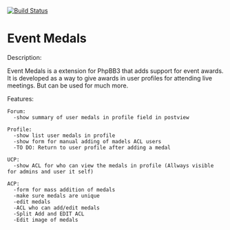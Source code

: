 [![Build Status](https://travis-ci.org/lucifer4o/eventmedals.svg?branch=master)](https://travis-ci.org/lucifer4o/eventmedals)

Event Medals
============
  
Description:
  
  Event Medals is a extension for PhpBB3 that adds support for event awards. 
  It is developed as a way to give awards in user profiles for attending live meetings. 
  But can be used for much more.
    
  Features:
    
    Forum:
      -show summary of user medals in profile field in postview
    
    Profile:
      -show list user medals in profile
      -show form for manual adding of madels ACL users
      -TO DO: Return to user profile after adding a medal
      
    UCP:
      -show ACL for who can view the medals in profile (Allways visible for admins and user it self)
      
    ACP:
      -form for mass addition of medals
	  -make sure medals are unique
	  -edit medals
	  -ACL who can add/edit medals
	  -Split Add and EDIT ACL
	  -Edit image of medals